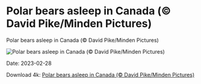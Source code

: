# Polar bears asleep in Canada (© David Pike/Minden Pictures)

Polar bears asleep in Canada (© David Pike/Minden Pictures)

![Polar bears asleep in Canada (© David Pike/Minden Pictures)](https://bing.com/th?id=OHR.PolarBearFrost_EN-US9888741440_UHD.jpg&rf=LaDigue_UHD.jpg&pid=hp&w=1024&h=576&rs=1&c=4)

Date: 2023-02-28

Download 4k: [Polar bears asleep in Canada (© David Pike/Minden Pictures)](https://bing.com/th?id=OHR.PolarBearFrost_EN-US9888741440_UHD.jpg&rf=LaDigue_UHD.jpg&pid=hp&w=3840&h=2160&rs=1&c=4)

